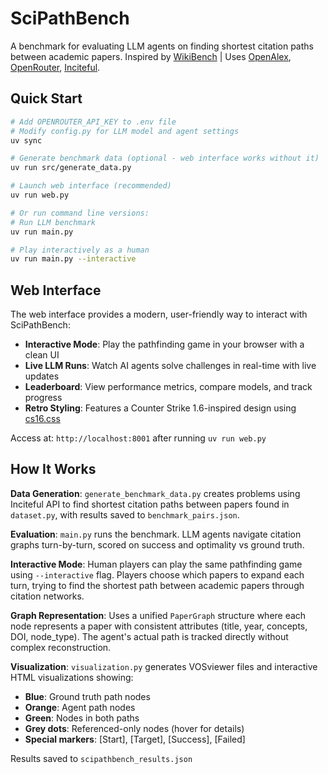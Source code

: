 # SciPathBench

A benchmark for evaluating LLM agents on finding shortest citation paths between academic papers.
Inspired by [WikiBench](https://1thousandfaces.substack.com/p/wikibench-76-of-sota-models-fail) | Uses [OpenAlex](OpenAlex), [OpenRouter](https://openrouter.ai/), [Inciteful](https://inciteful.xyz/).

## Quick Start

```bash
# Add OPENROUTER_API_KEY to .env file
# Modify config.py for LLM model and agent settings
uv sync

# Generate benchmark data (optional - web interface works without it)
uv run src/generate_data.py

# Launch web interface (recommended)
uv run web.py

# Or run command line versions:
# Run LLM benchmark
uv run main.py

# Play interactively as a human
uv run main.py --interactive
```

## Web Interface

The web interface provides a modern, user-friendly way to interact with SciPathBench:

- **Interactive Mode**: Play the pathfinding game in your browser with a clean UI
- **Live LLM Runs**: Watch AI agents solve challenges in real-time with live updates
- **Leaderboard**: View performance metrics, compare models, and track progress
- **Retro Styling**: Features a Counter Strike 1.6-inspired design using [cs16.css](https://cs16.samke.me/)

Access at: `http://localhost:8001` after running `uv run web.py`

## How It Works

**Data Generation**: `generate_benchmark_data.py` creates problems using Inciteful API to find shortest citation paths between papers found in `dataset.py`, with results saved to `benchmark_pairs.json`.

**Evaluation**: `main.py` runs the benchmark. LLM agents navigate citation graphs turn-by-turn, scored on success and optimality vs ground truth.

**Interactive Mode**: Human players can play the same pathfinding game using `--interactive` flag. Players choose which papers to expand each turn, trying to find the shortest path between academic papers through citation networks.

**Graph Representation**: Uses a unified `PaperGraph` structure where each node represents a paper with consistent attributes (title, year, concepts, DOI, node_type). The agent's actual path is tracked directly without complex reconstruction.

**Visualization**: `visualization.py` generates VOSviewer files and interactive HTML visualizations showing:
- **Blue**: Ground truth path nodes
- **Orange**: Agent path nodes  
- **Green**: Nodes in both paths
- **Grey dots**: Referenced-only nodes (hover for details)
- **Special markers**: [Start], [Target], [Success], [Failed]

Results saved to `scipathbench_results.json`
